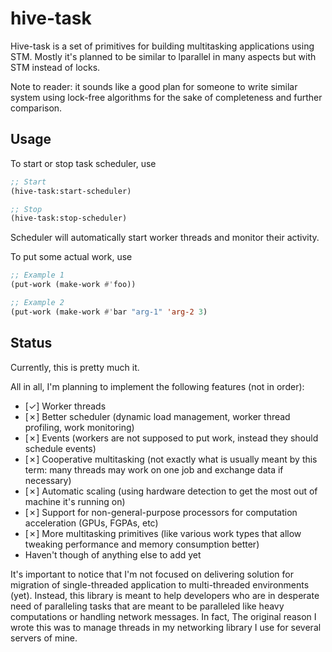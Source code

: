 hive-task
=========

Hive-task is a set of primitives for building multitasking applications using
STM. Mostly it's planned to be similar to lparallel in many aspects but with
STM instead of locks.

Note to reader: it sounds like a good plan for someone to write similar system
using lock-free algorithms for the sake of completeness and further comparison.

Usage
-----

To start or stop task scheduler, use

```lisp
;; Start
(hive-task:start-scheduler)

;; Stop
(hive-task:stop-scheduler)
```

Scheduler will automatically start worker threads and monitor their activity.

To put some actual work, use

```lisp
;; Example 1
(put-work (make-work #'foo))

;; Example 2
(put-work (make-work #'bar "arg-1" 'arg-2 3)
```

Status
------

Currently, this is pretty much it.

All in all, I'm planning to implement the following features (not in order):

* [✓] Worker threads
* [✗] Better scheduler (dynamic load management, worker thread profiling, work monitoring)
* [✗] Events (workers are not supposed to put work, instead they should schedule events)
* [✗] Cooperative multitasking (not exactly what is usually meant by this term: many threads may work on one job and exchange data if necessary)
* [✗] Automatic scaling (using hardware detection to get the most out of machine it's running on)
* [✗] Support for non-general-purpose processors for computation acceleration (GPUs, FGPAs, etc)
* [✗] More multitasking primitives (like various work types that allow tweaking performance and memory consumption better)
* Haven't though of anything else to add yet

It's important to notice that I'm not focused on delivering solution for
migration of single-threaded application to multi-threaded environments (yet).
Instead, this library is meant to help developers who are in desperate need of
paralleling tasks that are meant to be paralleled like heavy computations or
handling network messages. In fact, The original reason I wrote this was to
manage threads in my networking library I use for several servers of mine.
